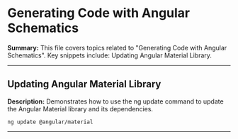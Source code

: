 # Generating Code with Angular Schematics

**Summary:** This file covers topics related to "Generating Code with Angular Schematics". Key snippets include: Updating Angular Material Library.

---

## Updating Angular Material Library

**Description:** Demonstrates how to use the ng update command to update the Angular Material library and its dependencies.

```shell
ng update @angular/material
```

---